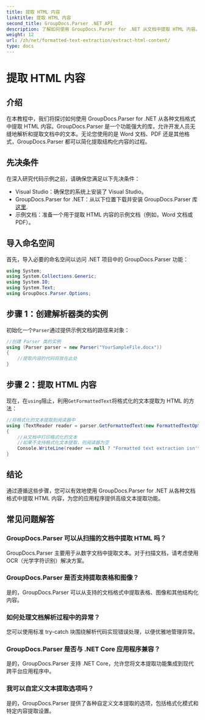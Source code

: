 ```yaml
---
title: 提取 HTML 内容
linktitle: 提取 HTML 内容
second_title: GroupDocs.Parser .NET API
description: 了解如何使用 GroupDocs.Parser for .NET 从文档中提取 HTML 内容。包含代码示例和分步指导的简单易懂的教程。
weight: 12
url: /zh/net/formatted-text-extraction/extract-html-content/
type: docs
---
```

# 提取 HTML 内容

## 介绍
在本教程中，我们将探讨如何使用 GroupDocs.Parser for .NET 从各种文档格式中提取 HTML 内容。GroupDocs.Parser 是一个功能强大的库，允许开发人员无缝地解析和提取文档中的文本。无论您使用的是 Word 文档、PDF 还是其他格式，GroupDocs.Parser 都可以简化提取结构化内容的过程。
## 先决条件
在深入研究代码示例之前，请确保您满足以下先决条件：
- Visual Studio：确保您的系统上安装了 Visual Studio。
-  GroupDocs.Parser for .NET：从以下位置下载并安装 GroupDocs.Parser 库[这里](https://releases.groupdocs.com/parser/net/).
- 示例文档：准备一个用于提取 HTML 内容的示例文档（例如，Word 文档或 PDF）。

## 导入命名空间
首先，导入必要的命名空间以访问 .NET 项目中的 GroupDocs.Parser 功能：
```csharp
using System;
using System.Collections.Generic;
using System.IO;
using System.Text;
using GroupDocs.Parser.Options;
```
## 步骤 1：创建解析器类的实例
初始化一个`Parser`通过提供示例文档的路径来对象：
```csharp
//创建 Parser 类的实例
using (Parser parser = new Parser("YourSampleFile.docx"))
{
    //提取内容的代码将放在此处
}
```
## 步骤 2：提取 HTML 内容
现在，在`using`阻止，利用`GetFormattedText`将格式化的文本提取为 HTML 的方法：
```csharp
//将格式化的文本提取到阅读器中
using (TextReader reader = parser.GetFormattedText(new FormattedTextOptions(FormattedTextMode.Html)))
{
    //从文档中打印格式化的文本
    //如果不支持格式化文本提取，则阅读器为空
    Console.WriteLine(reader == null ? "Formatted text extraction isn't supported" : reader.ReadToEnd());
}
```

## 结论
通过遵循这些步骤，您可以有效地使用 GroupDocs.Parser for .NET 从各种文档格式中提取 HTML 内容，为您的应用程序提供高级文本提取功能。

## 常见问题解答
### GroupDocs.Parser 可以从扫描的文档中提取 HTML 吗？
GroupDocs.Parser 主要用于从数字文档中提取文本。对于扫描文档，请考虑使用 OCR（光学字符识别）解决方案。
### GroupDocs.Parser 是否支持提取表格和图像？
是的，GroupDocs.Parser 可以从支持的文档格式中提取表格、图像和其他结构化内容。
### 如何处理文档解析过程中的异常？
您可以使用标准 try-catch 块围绕解析代码实现错误处理，以便优雅地管理异常。
### GroupDocs.Parser 是否与 .NET Core 应用程序兼容？
是的，GroupDocs.Parser 支持 .NET Core，允许您将文本提取功能集成到现代跨平台应用程序中。
### 我可以自定义文本提取选项吗？
是的，GroupDocs.Parser 提供了各种自定义文本提取的选项，包括格式化模式和特定内容提取设置。